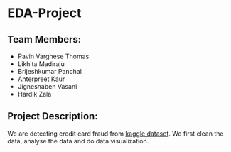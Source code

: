 # EDA-Project
## Team Members: 
  * Pavin Varghese Thomas
  * Likhita Madiraju
  * Brijeshkumar Panchal
  * Anterpreet Kaur
  * Jigneshaben Vasani
  * Hardik Zala

## Project Description: 
We are detecting credit card fraud from [kaggle dataset](https://www.kaggle.com/datasets/mlg-ulb/creditcardfraud). We first clean the data, analyse the data and do data visualization. 

